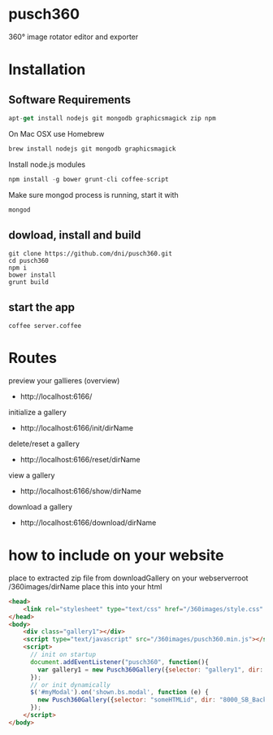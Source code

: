 pusch360
========

360° image rotator editor and exporter

# Installation

## Software Requirements

```js
apt-get install nodejs git mongodb graphicsmagick zip npm
```
On Mac OSX use Homebrew
```js
brew install nodejs git mongodb graphicsmagick
```
Install node.js modules
```js
npm install -g bower grunt-cli coffee-script
```
Make sure mongod process is running, start it with

```js
mongod
```

## dowload, install and build

```shell
git clone https://github.com/dni/pusch360.git
cd pusch360
npm i
bower install
grunt build
```


## start the app
```shell
coffee server.coffee
```

# Routes

preview your gallieres (overview)
* http://localhost:6166/

initialize a gallery
* http://localhost:6166/init/dirName

delete/reset a gallery
* http://localhost:6166/reset/dirName

view a gallery
* http://localhost:6166/show/dirName

download a gallery
* http://localhost:6166/download/dirName

# how to include on your website

place to extracted zip file from downloadGallery on your webserverroot /360images/dirName
place this into your html

```html
<head>
    <link rel="stylesheet" type="text/css" href="/360images/style.css" media="all">
</head>
<body>
    <div class="gallery1"></div>
    <script type="text/javascript" src="/360images/pusch360.min.js"></script>
    <script>
      // init on startup
      document.addEventListener("pusch360", function(){
        var gallery1 = new Pusch360Gallery({selector: "gallery1", dir: "8000_SB_Background"});
      });
      // or init dynamically
      $('#myModal').on('shown.bs.modal', function (e) {
        new Pusch360Gallery({selector: "someHTMLid", dir: "8000_SB_Background"});
      });
    </script>
</body>
```
